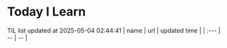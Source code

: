 # Today I Learn 
TIL list updated at 2025-05-04 02:44:41
| name | url | updated time |
| :--- | -- | -- |
